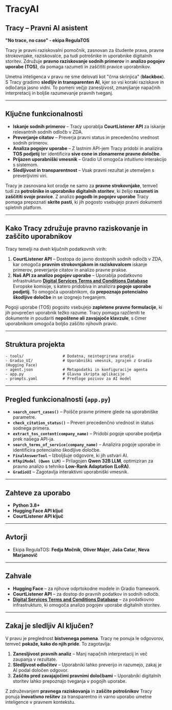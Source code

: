 # TracyAI

## Tracy – Pravni AI asistent

**"No trace, no case" - ekipa RegulaTOS**

Tracy je pravni raziskovalni pomočnik, zasnovan za študente prava, pravne strokovnjake, raziskovalce, pa tudi potrošnike in uporabnike digitalnih storitev. Združuje **pravno raziskovanje sodnih primerov** in **analizo pogojev uporabe (TOS)**, da pomaga razumeti in zaščititi pravice uporabnikov.

Umetna inteligenca v pravu ne sme delovati kot "črna skrinjica" (**blackbox**). S Tracy gradimo **sledljiv in transparenten AI**, kjer so vsi koraki raziskave in odločanja jasno vidni. To pomeni večjo zanesljivost, zmanjšanje napačnih interpretacij in boljše razumevanje pravnih tveganj.

---

## Ključne funkcionalnosti  

- **Iskanje sodnih primerov** – Tracy uporablja **CourtListener API** za iskanje relevantnih sodnih odločb v ZDA.  
- **Preverjanje citatov** – Preverja pravni status in precedenčno vrednost sodnih primerov.  
- **Analiza pogojev uporabe** – Z lastnim API-jem Tracy pridobi in analizira **TOS podjetij** ter identificira **sive cone in zlonamerne pravne določbe**.  
- **Prijazen uporabniški vmesnik** – Gradio UI omogoča intuitivno interakcijo s sistemom.  
- **Sledljivost in transparentnost** – Vsak pravni rezultat je utemeljen s preverljivimi viri.  

Tracy je zasnovana kot orodje ne samo za **pravne strokovnjake**, temveč tudi za **potrošnike in uporabnike digitalnih storitev**, ki želijo **razumeti in zaščititi svoje pravice**. Z analizo **pogodb in pogojev uporabe** Tracy pomaga prepoznati **skrite pasti**, ki jih pogosto vsebujejo pravni dokumenti spletnih platform.

---

## Kako Tracy združuje pravno raziskovanje in zaščito uporabnikov

Tracy temelji na dveh ključnih podatkovnih virih:

1. **CourtListener API** – Dostopa do javno dostopnih sodnih odločb v ZDA, kar omogoča **pravnim strokovnjakom in raziskovalcem** iskanje primerov, preverjanje citatov in analizo pravne prakse.  
2. **Naš API za analizo pogojev uporabe** – Uporablja podatkovno infrastrukturo **[Digital Services Terms and Conditions Database](https://platform-contracts.digital-strategy.ec.europa.eu/)** Evropske komisije, s katero pridobiva in analizira **pogoje uporabe podjetij**. To omogoča uporabnikom, da **prepoznajo potencialno škodljive določbe** in se izognejo tveganjem.  

Pogoji uporabe (TOS) pogosto vsebujejo **zapletene pravne formulacije**, ki jih povprečen uporabnik težko razume. Tracy pomaga razčleniti te dokumente in poudariti **nepoštene ali zavajajoče klavzule**, s čimer uporabnikom omogoča boljšo zaščito njihovih pravic.

---

## Struktura projekta  

```
- tools/                 # Dodatna, neintegrirana orodja  
- Gradio_UI/             # Uporabniški vmesnik, zgrajen z Gradio (Hugging Face)  
- agent.json             # Metapodatki in konfiguracije agenta  
- app.py                 # Glavna skripta aplikacije  
- prompts.yaml           # Predloge pozivov za AI model  
```

---

## Pregled funkcionalnosti (`app.py`)  

- **`search_court_cases()`** – Poišče pravne primere glede na uporabniške parametre.  
- **`check_citation_status()`** – Preveri precedenčno vrednost in status sodnega primera.  
- **`extract_tos_content(company_name)`** – Pridobi pogoje uporabe podjetja prek našega API-ja.  
- **`search_terms_of_service(company_name)`** – Analizira pogoje uporabe in identificira potencialno škodljive določbe.  
- **`FinalAnswerTool`** – Izboljšuje odgovore, ki jih ustvari AI.  
- **`HfApiModel (Qwen LLM)`** – Prilagojen **Qwen 32B LLM**, optimiziran za pravno analizo s tehniko **Low-Rank Adaptation (LoRA)**.  
- **`GradioUI`** – Zagotavlja interaktivni uporabniški vmesnik.  

---

## Zahteve za uporabo  

- **Python 3.8+**  
- **Hugging Face API ključ**  
- **CourtListener API ključ**  

---

## Avtorji  

- Ekipa RegulaTOS: **Fedja Močnik**, **Oliver Majer**, **Jaša Catar**, **Neva Marjanovič**

---

## Zahvale  

- **Hugging Face** – za njihove odprtokodne modele in Gradio framework.  
- **CourtListener API** – za dostop do pravnih podatkov in sodnih odločb.  
- **[Digital Services Terms and Conditions Database](https://platform-contracts.digital-strategy.ec.europa.eu/)** – za podatkovno infrastrukturo, ki omogoča analizo pogojev uporabe digitalnih storitev.  
---

## Zakaj je sledljiv AI ključen?  

V pravu je preglednost **bistvenega pomena**. Tracy ne ponuja le odgovorov, temveč **pokaže, kako do njih pride**. To zagotavlja:  

1. **Zanesljivost pravnih analiz** – Manj napačnih interpretacij in več zaupanja v rezultate.  
2. **Sledljivost odločitev** – Uporabniki lahko preverijo in razumejo, zakaj je AI podal določen odgovor.  
3. **Zaščito pred zavajajočimi pravnimi določbami** – Uporabniki digitalnih storitev lahko prepoznajo tveganja v pogojih uporabe.  

Z združevanjem **pravnega raziskovanja** in **zaščite potrošnikov** Tracy ponuja **inovativno rešitev** za transparentno in varno uporabo umetne inteligence v pravnem kontekstu.


